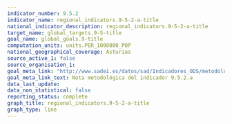 ```yaml
---
indicator_number: 9.5.2
indicator_name: regional_indicators.9-5-2-a-title
national_indicator_description: regional_indicators.9-5-2-a-title
target_name: global_targets.9-5-title
goal_name: global_goals.9-title
computation_units: units.PER_1000000_POP
national_geographical_coverage: Asturias
source_active_1: false
source_organisation_1:  
goal_meta_link: "http://www.sadei.es/datos/sad/Indicadores_ODS/metodologia/9.5.2.a.pdf"
goal_meta_link_text: Nota metodológica del indicador 9.5.2.a
data_last_update:  
data_non_statistical: false
reporting_status: complete
graph_title: regional_indicators.9-5-2-a-title
graph_type: line
---
```

